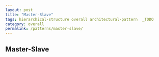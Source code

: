 ```yaml
---
layout: post
title: "Master-Slave"
tags: hierarchical-structure overall architectural-pattern  _TODO
category: overall
permalink: /patterns/master-slave/
---
```


## Master-Slave
